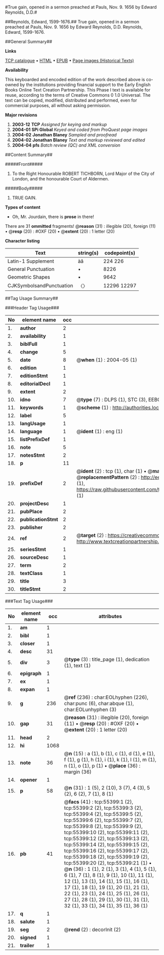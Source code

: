 #True gain, opened in a sermon preached at Pauls, Nov. 9. 1656 by Edward Reynolds, D.D.#

##Reynolds, Edward, 1599-1676.##
True gain, opened in a sermon preached at Pauls, Nov. 9. 1656 by Edward Reynolds, D.D.
Reynolds, Edward, 1599-1676.

##General Summary##

**Links**

[TCP catalogue](http://www.ota.ox.ac.uk/tcp/)  • 
[HTML](http://tei.it.ox.ac.uk/tcp/Texts-HTML/free/A70/A70932.html)  • 
[EPUB](http://tei.it.ox.ac.uk/tcp/Texts-EPUB/free/A70/A70932.epub) • 
[Page images (Historical Texts)](https://data.historicaltexts.jisc.ac.uk/view?pubId=eebo-12170607e&pageId=eebo-12170607e-55399-1)

**Availability**

This keyboarded and encoded edition of the
	       work described above is co-owned by the institutions
	       providing financial support to the Early English Books
	       Online Text Creation Partnership. This Phase I text is
	       available for reuse, according to the terms of Creative
	       Commons 0 1.0 Universal. The text can be copied,
	       modified, distributed and performed, even for
	       commercial purposes, all without asking permission.

**Major revisions**

1. __2003-12__ __TCP__ *Assigned for keying and markup*
1. __2004-01__ __SPi Global__ *Keyed and coded from ProQuest page images*
1. __2004-02__ __Jonathan Blaney__ *Sampled and proofread*
1. __2004-02__ __Jonathan Blaney__ *Text and markup reviewed and edited*
1. __2004-04__ __pfs__ *Batch review (QC) and XML conversion*

##Content Summary##

#####Front#####

1. To the Right Honourable ROBERT TICHBORN, Lord Major of the City of London, and the honourable Court of Aldermen.

#####Body#####

1. TRUE GAIN.

**Types of content**

  * Oh, Mr. Jourdain, there is **prose** in there!

There are 31 **ommitted** fragments! 
 @__reason__ (31) : illegible (20), foreign (11)  •  @__resp__ (20) : #OXF (20)  •  @__extent__ (20) : 1 letter (20)

**Character listing**


|Text|string(s)|codepoint(s)|
|---|---|---|
|Latin-1 Supplement|àâ|224 226|
|General Punctuation|•|8226|
|Geometric Shapes|▪|9642|
|CJKSymbolsandPunctuation|〈〉|12296 12297|

##Tag Usage Summary##

###Header Tag Usage###

|No|element name|occ|attributes|
|---|---|---|---|
|1.|__author__|2||
|2.|__availability__|1||
|3.|__biblFull__|1||
|4.|__change__|5||
|5.|__date__|8| @__when__ (1) : 2004-05 (1)|
|6.|__edition__|1||
|7.|__editionStmt__|1||
|8.|__editorialDecl__|1||
|9.|__extent__|2||
|10.|__idno__|7| @__type__ (7) : DLPS (1), STC (3), EEBO-CITATION (1), OCLC (1), VID (1)|
|11.|__keywords__|1| @__scheme__ (1) : http://authorities.loc.gov/ (1)|
|12.|__label__|5||
|13.|__langUsage__|1||
|14.|__language__|1| @__ident__ (1) : eng (1)|
|15.|__listPrefixDef__|1||
|16.|__note__|5||
|17.|__notesStmt__|2||
|18.|__p__|11||
|19.|__prefixDef__|2| @__ident__ (2) : tcp (1), char (1)  •  @__matchPattern__ (2) : ([0-9\-]+):([0-9IVX]+) (1), (.+) (1)  •  @__replacementPattern__ (2) : http://eebo.chadwyck.com/downloadtiff?vid=$1&page=$2 (1), https://raw.githubusercontent.com/textcreationpartnership/Texts/master/tcpchars.xml#$1 (1)|
|20.|__projectDesc__|1||
|21.|__pubPlace__|2||
|22.|__publicationStmt__|2||
|23.|__publisher__|2||
|24.|__ref__|2| @__target__ (2) : https://creativecommons.org/publicdomain/zero/1.0/ (1), http://www.textcreationpartnership.org/docs/. (1)|
|25.|__seriesStmt__|1||
|26.|__sourceDesc__|1||
|27.|__term__|2||
|28.|__textClass__|1||
|29.|__title__|3||
|30.|__titleStmt__|2||


###Text Tag Usage###

|No|element name|occ|attributes|
|---|---|---|---|
|1.|__am__|1||
|2.|__bibl__|1||
|3.|__closer__|1||
|4.|__desc__|31||
|5.|__div__|3| @__type__ (3) : title_page (1), dedication (1), text (1)|
|6.|__epigraph__|1||
|7.|__ex__|1||
|8.|__expan__|1||
|9.|__g__|236| @__ref__ (236) : char:EOLhyphen (226), char:punc (6), char:abque (1), char:EOLunhyphen (3)|
|10.|__gap__|31| @__reason__ (31) : illegible (20), foreign (11)  •  @__resp__ (20) : #OXF (20)  •  @__extent__ (20) : 1 letter (20)|
|11.|__head__|2||
|12.|__hi__|1068||
|13.|__note__|36| @__n__ (15) : a (1), b (1), c (1), d (1), e (1), f (1), g (1), h (1), i (1), k (1), l (1), m (1), n (1), o (1), p (1)  •  @__place__ (36) : margin (36)|
|14.|__opener__|1||
|15.|__p__|58| @__n__ (31) : 1 (5), 2 (10), 3 (7), 4 (3), 5 (2), 6 (2), 7 (1), 8 (1)|
|16.|__pb__|41| @__facs__ (41) : tcp:55399:1 (2), tcp:55399:2 (2), tcp:55399:3 (2), tcp:55399:4 (2), tcp:55399:5 (2), tcp:55399:6 (2), tcp:55399:7 (2), tcp:55399:8 (2), tcp:55399:9 (2), tcp:55399:10 (2), tcp:55399:11 (2), tcp:55399:12 (2), tcp:55399:13 (2), tcp:55399:14 (2), tcp:55399:15 (2), tcp:55399:16 (2), tcp:55399:17 (2), tcp:55399:18 (2), tcp:55399:19 (2), tcp:55399:20 (2), tcp:55399:21 (1)  •  @__n__ (36) : 1 (1), 2 (1), 3 (1), 4 (1), 5 (1), 6 (1), 7 (1), 8 (1), 9 (1), 10 (1), 11 (1), 12 (1), 13 (1), 14 (1), 15 (1), 16 (1), 17 (1), 18 (1), 19 (1), 20 (1), 21 (1), 22 (1), 23 (1), 24 (1), 25 (1), 26 (1), 27 (1), 28 (1), 29 (1), 30 (1), 31 (1), 32 (1), 33 (1), 34 (1), 35 (1), 36 (1)|
|17.|__q__|1||
|18.|__salute__|1||
|19.|__seg__|2| @__rend__ (2) : decorInit (2)|
|20.|__signed__|1||
|21.|__trailer__|1||
